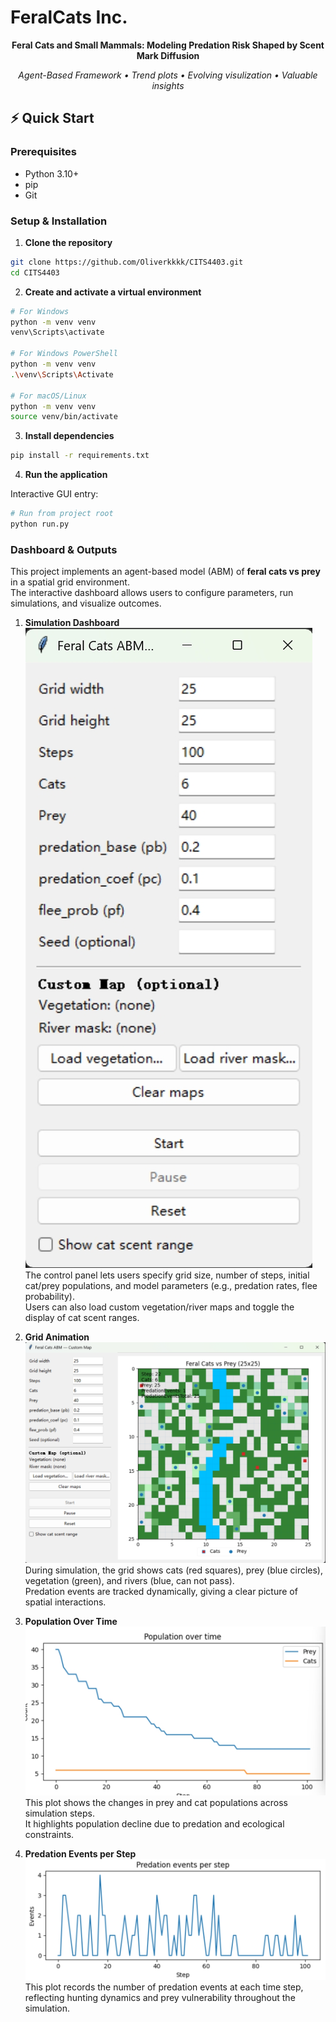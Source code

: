 # FeralCats Inc.

<p align="center">
  <b>Feral Cats and Small Mammals: Modeling Predation Risk Shaped by Scent Mark Diffusion</b>
</p>

<p align="center">
  <i>Agent-Based Framework • Trend plots • Evolving visulization • Valuable insights</i>
</p>

## ⚡ Quick Start

### Prerequisites

- Python 3.10+
- pip
- Git

### Setup & Installation

1. **Clone the repository**

```bash
git clone https://github.com/Oliverkkkk/CITS4403.git
cd CITS4403
```

2. **Create and activate a virtual environment**

```bash
# For Windows
python -m venv venv
venv\Scripts\activate

# For Windows PowerShell
python -m venv venv
.\venv\Scripts\Activate

# For macOS/Linux
python -m venv venv
source venv/bin/activate
```

3. **Install dependencies**

```bash
pip install -r requirements.txt
```

4. **Run the application**

Interactive GUI entry:
```bash
# Run from project root
python run.py
```

### Dashboard & Outputs

This project implements an agent-based model (ABM) of **feral cats vs prey** in a spatial grid environment.  
The interactive dashboard allows users to configure parameters, run simulations, and visualize outcomes.

1. **Simulation Dashboard**
![Dashboard](./images/dashboard.png)  
The control panel lets users specify grid size, number of steps, initial cat/prey populations, and model parameters (e.g., predation rates, flee probability).  
Users can also load custom vegetation/river maps and toggle the display of cat scent ranges.

2. **Grid Animation**
![Grid Animation](./images/gridAnime.png)  
During simulation, the grid shows cats (red squares), prey (blue circles), vegetation (green), and rivers (blue, can not pass).  
Predation events are tracked dynamically, giving a clear picture of spatial interactions.

3. **Population Over Time**
![Population over time](./images/output1.png)  
This plot shows the changes in prey and cat populations across simulation steps.  
It highlights population decline due to predation and ecological constraints.

4. **Predation Events per Step**
![Predation events](./images/output2.png)  
This plot records the number of predation events at each time step, reflecting hunting dynamics and prey vulnerability throughout the simulation.